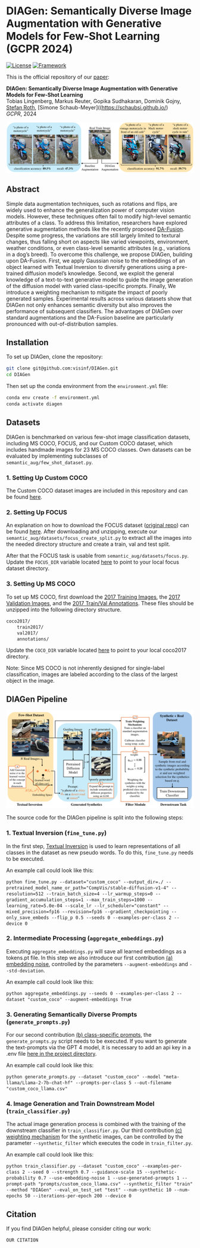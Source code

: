 # DIAGen: Semantically Diverse Image Augmentation with Generative Models for Few-Shot Learning (GCPR 2024)

[![License](https://img.shields.io/badge/License-Apache%202.0-blue.svg)](https://opensource.org/licenses/Apache-2.0)
[![Framework](https://img.shields.io/badge/PyTorch-%23EE4C2C.svg?&logo=PyTorch&logoColor=white)](https://pytorch.org/)

This is the official repository of our [paper](https://....):

**DIAGen: Semantically Diverse Image Augmentation with Generative Models for Few-Shot Learning**<br>
Tobias Lingenberg, Markus Reuter, Gopika Sudhakaran, Dominik Gojny, 
[Stefan Roth](https://www.visinf.tu-darmstadt.de/visual_inference/people_vi/stefan_roth.en.jsp),
[Simone Schaub-Meyer]((https://schaubsi.github.io/)
<br>
*GCPR*, 2024

![DIAGen Banner](assets/banner.png)

## Abstract
Simple data augmentation techniques, such as rotations and flips, are widely used to enhance the generalization power of computer vision models. However, these techniques often fail to modify high-level semantic attributes of a class. To address this limitation, researchers have explored generative augmentation methods like the recently proposed [DA-Fusion](https://github.com/brandontrabucco/da-fusion). Despite some progress, the variations are still largely limited to textural changes, thus falling short on aspects like varied viewpoints, environment, weather conditions, or even class-level semantic attributes (e.g., variations in a dog’s breed). To overcome this challenge, we propose DIAGen, building upon DA-Fusion. First, we apply Gaussian noise to the embeddings of an object learned with Textual Inversion to diversify generations using a pre-trained diffusion model’s knowledge. Second, we exploit the general knowledge of a text-to-text generative model to guide the image generation of the diffusion model with varied class-specific prompts. Finally, We introduce a weighting mechanism to mitigate the impact of poorly generated samples. Experimental results across various datasets show that DIAGen not only enhances semantic diversity but also improves the performance of subsequent classifiers. The advantages of DIAGen over standard augmentations and the DA-Fusion baseline are particularly pronounced with out-of-distribution samples.

## Installation

To set up DIAGen, clone the repository:
```bash
git clone git@github.com:visinf/DIAGen.git
cd DIAGen
```

Then set up the conda environment from the `environment.yml` file:
```bash
conda env create -f environment.yml
conda activate diagen
```

## Datasets
DIAGen is benchmarked on various few-shot image classification datasets, including MS COCO, FOCUS, and our Custom COCO dataset, which includes handmade images for 23 MS COCO classes.
Own datasets can be evaluated by implementing subclasses of `semantic_aug/few_shot_dataset.py`.

### 1. Setting Up Custom COCO
The Custom COCO dataset images are included in this repository and can be found [here](https://github.com/visinf/DIAGen/blob/main/semantic_aug/datasets/custom_coco/).

### 2. Setting Up FOCUS
An explanation on how to download the FOCUS dataset ([original repo](https://github.com/priyathamkat/focus.git)) can be found [here](https://umd.app.box.com/s/w7tvxer0wur7vtsoqcemfopgshn6zklv). After downloading and unzipping, execute our `semantic_aug/datasets/focus_create_split.py` to extract all the images into the needed directory structure and create a train, val and test split.

After that the FOCUS task is usable from `semantic_aug/datasets/focus.py`. Update the `FOCUS_DIR` variable located [here](https://github.com/visinf/DIAGen/blob/main/semantic_aug/datasets/focus.py#L19) to point to your local focus dataset directory.

### 3. Setting Up MS COCO

To set up MS COCO, first download the [2017 Training Images](http://images.cocodataset.org/zips/train2017.zip), the [2017 Validation Images](http://images.cocodataset.org/zips/val2017.zip), and the [2017 Train/Val Annotations](http://images.cocodataset.org/annotations/annotations_trainval2017.zip). These files should be unzipped into the following directory structure.

```
coco2017/
    train2017/
    val2017/
    annotations/
```
Update the `COCO_DIR` variable located [here](https://github.com/visinf/DIAGen/blob/main/semantic_aug/datasets/coco.py#L17) to point to your local coco2017 directory.

Note: Since MS COCO is not inherently designed for single-label classification, images are labeled according to the class of the largest object in the image.

## DIAGen Pipeline

![DIAGen Pipeline](assets/diagen_pipeline.png)

The source code for the DIAGen pipeline is split into the following steps:

### 1. Textual Inversion (`fine_tune.py`)
In the first step, [Textual Inversion](https://arxiv.org/abs/2208.01618) is used to learn representations of all classes in the dataset as new pseudo words. To do this, `fine_tune.py` needs to be executed.

An example call could look like this:
```
python fine_tune.py --dataset="custom_coco" --output_dir=./ --pretrained_model_name_or_path="CompVis/stable-diffusion-v1-4" --resolution=512 --train_batch_size=4 --lr_warmup_steps=0 --gradient_accumulation_steps=1 --max_train_steps=1000 --learning_rate=5.0e-04 --scale_lr --lr_scheduler="constant" --mixed_precision=fp16 --revision=fp16 --gradient_checkpointing --only_save_embeds --flip_p 0.5 --seeds 0 --examples-per-class 2 --device 0       
```

### 2. Intermediate Processing (`aggregate_embeddings.py`)
Executing `aggregate_embeddings.py` will save all learned embeddings as a tokens.pt file. In this step we also introduce our first contribution <ins>(a) embedding noise</ins>, controlled by the parameters `--augment-embeddings` and `--std-deviation`.

An example call could look like this:
```
python aggregate_embeddings.py --seeds 0 --examples-per-class 2 --dataset "custom_coco" --augment-embeddings True
```

### 3. Generating Semantically Diverse Prompts (`generate_prompts.py`)
For our second contribution <ins>(b) class-specific prompts</ins>, the `generate_prompts.py` script needs to be executed. If you want to generate the text-prompts via the GPT 4 model, it is necessary to add an api key in a .env file [here in the project directory](https://github.com/visinf/DIAGen).

An example call could look like this:
```
python generate_prompts.py --dataset "custom_coco" --model "meta-llama/Llama-2-7b-chat-hf" --prompts-per-class 5 --out-filename "custom_coco_llama.csv"
```

### 4. Image Generation and Train Downstream Model (`train_classifier.py`)
The actual image generation process is combined with the training of the downstream classifier in `train_classifier.py`. Our third contribution <ins>(c) weighting mechanism</ins> for the synthetic images, can be controlled by the parameter `--synthetic_filter` which executes the code in `train_filter.py`.

An example call could look like this:
```
python train_classifier.py --dataset "custom_coco" --examples-per-class 2 --seed 0 --strength 0.7 --guidance-scale 15 --synthetic-probability 0.7 --use-embedding-noise 1 --use-generated-prompts 1 --prompt-path "prompts/custom_coco_llama.csv" --synthetic_filter "train" --method "DIAGen" --eval_on_test_set "test" --num-synthetic 10 --num-epochs 50 --iterations-per-epoch 200 --device 0
```

## Citation

If you find DIAGen helpful, please consider citing our work:

```
OUR CITATION
```

